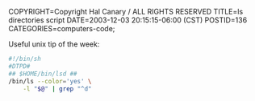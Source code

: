 COPYRIGHT=Copyright Hal Canary / ALL RIGHTS RESERVED
TITLE=ls directories script
DATE=2003-12-03 20:15:15-06:00 (CST)
POSTID=136
CATEGORIES=computers-code;

Useful unix tip of the week:

```sh
#!/bin/sh
#DTPD#
## $HOME/bin/lsd ##
/bin/ls --color='yes' \
    -l "$@" | grep "^d"
```

